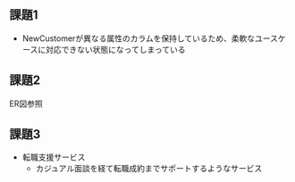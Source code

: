 ## 課題1
- NewCustomerが異なる属性のカラムを保持しているため、柔軟なユースケースに対応できない状態になってしまっている
## 課題2
ER図参照
## 課題3
- 転職支援サービス
    - カジュアル面談を経て転職成約までサポートするようなサービス